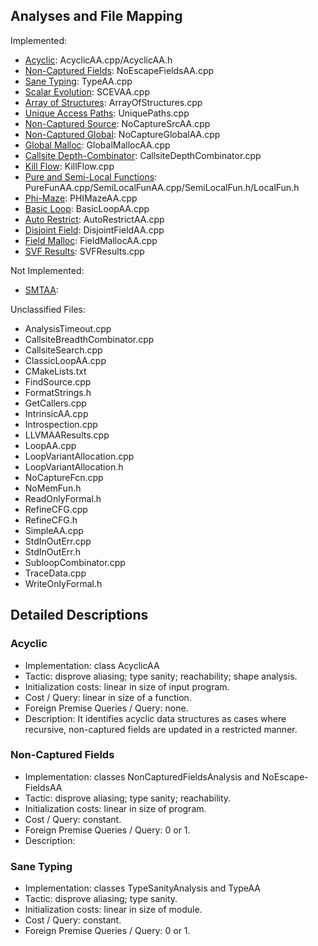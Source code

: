 ## Analyses and File Mapping

Implemented:

- [Acyclic](#acyclic): AcyclicAA.cpp/AcyclicAA.h
- [Non-Captured Fields](#non-captured-fields): NoEscapeFieldsAA.cpp
- [Sane Typing](#sane-typing): TypeAA.cpp
- [Scalar Evolution](#scalar-evolution): SCEVAA.cpp
- [Array of Structures](#array-of-structures): ArrayOfStructures.cpp
- [Unique Access Paths](#unique-access-paths): UniquePaths.cpp
- [Non-Captured Source](#non-captured-source): NoCaptureSrcAA.cpp
- [Non-Captured Global](#non-captured-global): NoCaptureGlobalAA.cpp
- [Global Malloc](#global-malloc): GlobalMallocAA.cpp
- [Callsite Depth-Combinator](#callsite-depth-combinator): CallsiteDepthCombinator.cpp
- [Kill Flow](#kill-flow): KillFlow.cpp
- [Pure and Semi-Local Functions](#pure-and-semi-local-functions): PureFunAA.cpp/SemiLocalFunAA.cpp/SemiLocalFun.h/LocalFun.h
- [Phi-Maze](#phi-maze): PHIMazeAA.cpp
- [Basic Loop](#basic-loop): BasicLoopAA.cpp
- [Auto Restrict](#auto-restrict): AutoRestrictAA.cpp
- [Disjoint Field](#disjoint-field): DisjointFieldAA.cpp
- [Field Malloc](#field-malloc): FieldMallocAA.cpp
- [SVF Results](#svf-results): SVFResults.cpp

Not Implemented: 

- [SMTAA](#smtaa):

Unclassified Files:
- AnalysisTimeout.cpp
- CallsiteBreadthCombinator.cpp
- CallsiteSearch.cpp
- ClassicLoopAA.cpp
- CMakeLists.txt
- FindSource.cpp
- FormatStrings.h
- GetCallers.cpp
- IntrinsicAA.cpp
- Introspection.cpp
- LLVMAAResults.cpp
- LoopAA.cpp
- LoopVariantAllocation.cpp
- LoopVariantAllocation.h
- NoCaptureFcn.cpp
- NoMemFun.h
- ReadOnlyFormal.h
- RefineCFG.cpp
- RefineCFG.h
- SimpleAA.cpp
- StdInOutErr.cpp
- StdInOutErr.h
- SubloopCombinator.cpp
- TraceData.cpp
- WriteOnlyFormal.h

## Detailed Descriptions
### Acyclic
- Implementation: class AcyclicAA
- Tactic: disprove aliasing; type sanity; reachability; shape analysis.
- Initialization costs: linear in size of input program.
- Cost / Query: linear in size of a function.
- Foreign Premise Queries / Query: none.
- Description: It identifies acyclic data structures as cases where recursive,
    non-captured fields are updated in a restricted manner.

### Non-Captured Fields

- Implementation: classes NonCapturedFieldsAnalysis and NoEscape-
FieldsAA
- Tactic: disprove aliasing; type sanity; reachability. 
- Initialization costs: linear in size of program.
- Cost / Query: constant.
- Foreign Premise Queries / Query: 0 or 1.
- Description:

### Sane Typing
- Implementation: classes TypeSanityAnalysis and TypeAA
- Tactic: disprove aliasing; type sanity.
- Initialization costs: linear in size of module.
- Cost / Query: constant.
- Foreign Premise Queries / Query: 0 or 1.

